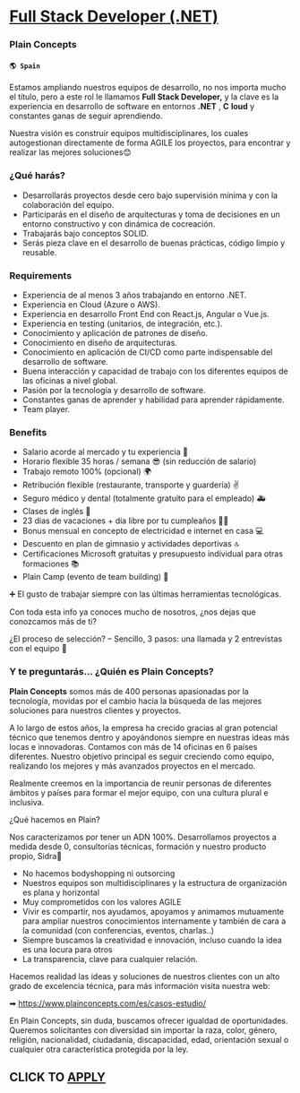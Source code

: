 # [Full Stack Developer (.NET)](https://www.remotewlb.com/apply/full-stack-developer-net-55523)  
### Plain Concepts  
#### `🌎 Spain`  

Estamos ampliando nuestros equipos de desarrollo, no nos importa mucho el título, pero a este rol le llamamos **Full Stack Developer,** y la clave es la experiencia en desarrollo de software en entornos **.NET** , **C** **loud** y constantes ganas de seguir aprendiendo.

Nuestra visión es construir equipos multidisciplinares, los cuales autogestionan directamente de forma AGILE los proyectos, para encontrar y realizar las mejores soluciones😊

### ¿Qué harás?

  * Desarrollarás proyectos desde cero bajo supervisión mínima y con la colaboración del equipo.
  * Participarás en el diseño de arquitecturas y toma de decisiones en un entorno constructivo y con dinámica de cocreación.
  * Trabajarás bajo conceptos SOLID.
  * Serás pieza clave en el desarrollo de buenas prácticas, código limpio y reusable.

### Requirements

  * Experiencia de al menos 3 años trabajando en entorno .NET.
  * Experiencia en Cloud (Azure o AWS).
  * Experiencia en desarrollo Front End con React.js, Angular o Vue.js.
  * Experiencia en testing (unitarios, de integración, etc.).
  * Conocimiento y aplicación de patrones de diseño.
  * Conocimiento en diseño de arquitecturas.
  * Conocimiento en aplicación de CI/CD como parte indispensable del desarrollo de software.
  * Buena interacción y capacidad de trabajo con los diferentes equipos de las oficinas a nivel global.
  * Pasión por la tecnología y desarrollo de software.
  * Constantes ganas de aprender y habilidad para aprender rápidamente.
  * Team player.

### Benefits

  * Salario acorde al mercado y tu experiencia 🤑
  * Horario flexible 35 horas / semana 😎 (sin reducción de salario)
  * Trabajo remoto 100% (opcional) 🌍
  * Retribución flexible (restaurante, transporte y guardería) ✌
  * Seguro médico y dental (totalmente gratuito para el empleado) 🚑
  * Clases de inglés 🗽
  * 23 días de vacaciones + día libre por tu cumpleaños 🌴🥳 
  * Bonus mensual en concepto de electricidad e internet en casa 💻 
  * Descuento en plan de gimnasio y actividades deportivas 🔝
  * Certificaciones Microsoft gratuitas y presupuesto individual para otras formaciones 📚
  * Plain Camp (evento de team building) 🎪

➕ El gusto de trabajar siempre con las últimas herramientas tecnológicas.

Con toda esta info ya conoces mucho de nosotros, ¿nos dejas que conozcamos más de ti?

¿El proceso de selección? – Sencillo, 3 pasos: una llamada y 2 entrevistas con el equipo 🤘

### Y te preguntarás… ¿Quién es Plain Concepts?

 **Plain Concepts** somos más de 400 personas apasionadas por la tecnología, movidas por el cambio hacia la búsqueda de las mejores soluciones para nuestros clientes y proyectos.

A lo largo de estos años, la empresa ha crecido gracias al gran potencial técnico que tenemos dentro y apoyándonos siempre en nuestras ideas más locas e innovadoras. Contamos con más de 14 oficinas en 6 países diferentes. Nuestro objetivo principal es seguir creciendo como equipo, realizando los mejores y más avanzados proyectos en el mercado.

Realmente creemos en la importancia de reunir personas de diferentes ámbitos y países para formar el mejor equipo, con una cultura plural e inclusiva.

¿Qué hacemos en Plain?

Nos caracterizamos por tener un ADN 100%. Desarrollamos proyectos a medida desde 0, consultorías técnicas, formación y nuestro producto propio, Sidra💜

  * No hacemos bodyshopping ni outsorcing 
  * Nuestros equipos son multidisciplinares y la estructura de organización es plana y horizontal
  * Muy comprometidos con los valores AGILE 
  * Vivir es compartir, nos ayudamos, apoyamos y animamos mutuamente para ampliar nuestros conocimientos internamente y también de cara a la comunidad (con conferencias, eventos, charlas..)
  * Siempre buscamos la creatividad e innovación, incluso cuando la idea es una locura para otros
  * La transparencia, clave para cualquier relación. 

Hacemos realidad las ideas y soluciones de nuestros clientes con un alto grado de excelencia técnica, para más información visita nuestra web:

➡ https://www.plainconcepts.com/es/casos-estudio/

En Plain Concepts, sin duda, buscamos ofrecer igualdad de oportunidades. Queremos solicitantes con diversidad sin importar la raza, color, género, religión, nacionalidad, ciudadanía, discapacidad, edad, orientación sexual o cualquier otra característica protegida por la ley.

  
## CLICK TO [APPLY](https://www.remotewlb.com/apply/full-stack-developer-net-55523)

